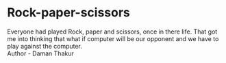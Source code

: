# Rock-paper-scissors
Everyone had played Rock, paper and scissors, once in there life. That got me into thinking that what if computer will be our opponent and we have to play against the computer. 
<br>
Author - Daman Thakur
